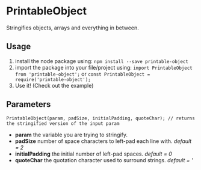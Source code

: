 # PrintableObject
Stringifies objects, arrays and everything in between.

## Usage
1. install the node package using:
    ```npm install --save printable-object```
2. import the package into your file/project using:
    ```import PrintableObject from 'printable-object';```
    or
    ```const PrintableObject = require('printable-object');```
3. Use it! (Check out the example)

## Parameters
```
PrintableObject(param, padSize, initialPadding, quoteChar); // returns the stringified version of the input param
```

- **param** the variable you are trying to stringify.
- **padSize** number of space characters to left-pad each line with. *default = 2*
- **initialPadding** the initial number of left-pad spaces. *default = 0*
- **quoteChar** the quotation character used to surround strings. *default = '*